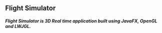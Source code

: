 ## Flight Simulator
##### Flight Simulator is 3D Real time application built using JavaFX, OpenGL and LWJGL.
